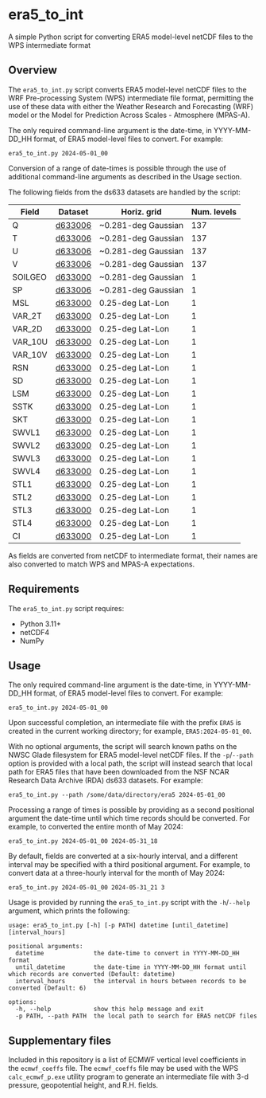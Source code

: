 # era5_to_int

A simple Python script for converting ERA5 model-level netCDF files to the WPS
intermediate format

## Overview

The `era5_to_int.py` script converts ERA5 model-level netCDF files to the WRF
Pre-processing System (WPS) intermediate file format, permitting the use of
these data with either the Weather Research and Forecasting (WRF) model or the
Model for Prediction Across Scales - Atmosphere (MPAS-A).

The only required command-line argument is the date-time, in YYYY-MM-DD_HH
format, of ERA5 model-level files to convert. For example:
```
era5_to_int.py 2024-05-01_00
```

Conversion of a range of date-times is possible through the use of additional
command-line arguments as described in the Usage section.

The following fields from the ds633 datasets are handled by the script:

| Field   | Dataset | Horiz. grid | Num. levels |
|---------|---------|-------------|-------------|
| Q       | [d633006](https://rda.ucar.edu/datasets/d633006/) | ~0.281-deg Gaussian | 137 |
| T       | [d633006](https://rda.ucar.edu/datasets/d633006/) | ~0.281-deg Gaussian | 137 |
| U       | [d633006](https://rda.ucar.edu/datasets/d633006/) | ~0.281-deg Gaussian | 137 |
| V       | [d633006](https://rda.ucar.edu/datasets/d633006/) | ~0.281-deg Gaussian | 137 |
| SOILGEO | [d633000](https://rda.ucar.edu/datasets/d633000/) | ~0.281-deg Gaussian | 1 |
| SP      | [d633006](https://rda.ucar.edu/datasets/d633006/) | ~0.281-deg Gaussian | 1 |
| MSL     | [d633000](https://rda.ucar.edu/datasets/d633000/) | 0.25-deg Lat-Lon | 1 |
| VAR_2T  | [d633000](https://rda.ucar.edu/datasets/d633000/) | 0.25-deg Lat-Lon | 1 |
| VAR_2D  | [d633000](https://rda.ucar.edu/datasets/d633000/) | 0.25-deg Lat-Lon | 1 |
| VAR_10U | [d633000](https://rda.ucar.edu/datasets/d633000/) | 0.25-deg Lat-Lon | 1 |
| VAR_10V | [d633000](https://rda.ucar.edu/datasets/d633000/) | 0.25-deg Lat-Lon | 1 |
| RSN     | [d633000](https://rda.ucar.edu/datasets/d633000/) | 0.25-deg Lat-Lon | 1 |
| SD      | [d633000](https://rda.ucar.edu/datasets/d633000/) | 0.25-deg Lat-Lon | 1 |
| LSM     | [d633000](https://rda.ucar.edu/datasets/d633000/) | 0.25-deg Lat-Lon | 1 |
| SSTK    | [d633000](https://rda.ucar.edu/datasets/d633000/) | 0.25-deg Lat-Lon | 1 |
| SKT     | [d633000](https://rda.ucar.edu/datasets/d633000/) | 0.25-deg Lat-Lon | 1 |
| SWVL1   | [d633000](https://rda.ucar.edu/datasets/d633000/) | 0.25-deg Lat-Lon | 1 |
| SWVL2   | [d633000](https://rda.ucar.edu/datasets/d633000/) | 0.25-deg Lat-Lon | 1 |
| SWVL3   | [d633000](https://rda.ucar.edu/datasets/d633000/) | 0.25-deg Lat-Lon | 1 |
| SWVL4   | [d633000](https://rda.ucar.edu/datasets/d633000/) | 0.25-deg Lat-Lon | 1 |
| STL1    | [d633000](https://rda.ucar.edu/datasets/d633000/) | 0.25-deg Lat-Lon | 1 |
| STL2    | [d633000](https://rda.ucar.edu/datasets/d633000/) | 0.25-deg Lat-Lon | 1 |
| STL3    | [d633000](https://rda.ucar.edu/datasets/d633000/) | 0.25-deg Lat-Lon | 1 |
| STL4    | [d633000](https://rda.ucar.edu/datasets/d633000/) | 0.25-deg Lat-Lon | 1 |
| CI      | [d633000](https://rda.ucar.edu/datasets/d633000/) | 0.25-deg Lat-Lon | 1 |

As fields are converted from netCDF to intermediate format, their names are also
converted to match WPS and MPAS-A expectations.

## Requirements
The `era5_to_int.py` script requires:
- Python 3.11+
- netCDF4
- NumPy

## Usage

The only required command-line argument is the date-time, in YYYY-MM-DD_HH
format, of ERA5 model-level files to convert. For example:
```
era5_to_int.py 2024-05-01_00
```

Upon successful completion, an intermediate file with the prefix `ERA5` is
created in the current working directory; for example, `ERA5:2024-05-01_00`.

With no optional arguments, the script will search known paths on the NWSC Glade
filesystem for ERA5 model-level netCDF files. If the `-p`/`--path` option is
provided with a local path, the script will instead search that local path for
ERA5 files that have been downloaded from the NSF NCAR Research Data Archive
(RDA) ds633 datasets. For example:
```
era5_to_int.py --path /some/data/directory/era5 2024-05-01_00
```

Processing a range of times is possible by providing as a second positional
argument the date-time until which time records should be converted. For
example, to converted the entire month of May 2024:
```
era5_to_int.py 2024-05-01_00 2024-05-31_18
```

By default, fields are converted at a six-hourly interval, and a different
interval may be specified with a third positional argument. For example, to
convert data at a three-hourly interval for the month of May 2024:
```
era5_to_int.py 2024-05-01_00 2024-05-31_21 3
```

Usage is provided by running the `era5_to_int.py` script with the `-h`/`--help`
argument, which prints the following:
```
usage: era5_to_int.py [-h] [-p PATH] datetime [until_datetime] [interval_hours]

positional arguments:
  datetime              the date-time to convert in YYYY-MM-DD_HH format
  until_datetime        the date-time in YYYY-MM-DD_HH format until which records are converted (Default: datetime)
  interval_hours        the interval in hours between records to be converted (Default: 6)

options:
  -h, --help            show this help message and exit
  -p PATH, --path PATH  the local path to search for ERA5 netCDF files
```

## Supplementary files

Included in this repository is a list of ECMWF vertical level coefficients in
the `ecmwf_coeffs` file. The `ecmwf_coeffs` file may be used with the WPS
`calc_ecmwf_p.exe` utility program to generate an intermediate file with 3-d
pressure, geopotential height, and R.H. fields.

